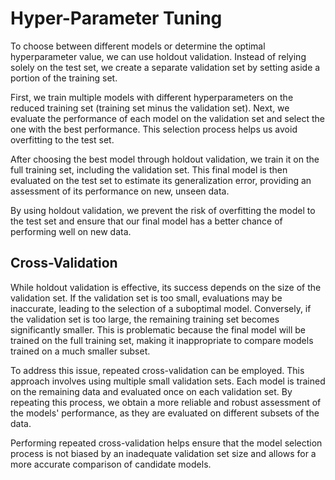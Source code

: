 # Hyper-Parameter Tuning

To choose between different models or determine the optimal hyperparameter value, we can use holdout validation. Instead of relying solely on the test set, we create a separate validation set by setting aside a portion of the training set.

First, we train multiple models with different hyperparameters on the reduced training set (training set minus the validation set). Next, we evaluate the performance of each model on the validation set and select the one with the best performance. This selection process helps us avoid overfitting to the test set.

After choosing the best model through holdout validation, we train it on the full training set, including the validation set. This final model is then evaluated on the test set to estimate its generalization error, providing an assessment of its performance on new, unseen data.

By using holdout validation, we prevent the risk of overfitting the model to the test set and ensure that our final model has a better chance of performing well on new data.

## Cross-Validation

While holdout validation is effective, its success depends on the size of the validation set. If the validation set is too small, evaluations may be inaccurate, leading to the selection of a suboptimal model. Conversely, if the validation set is too large, the remaining training set becomes significantly smaller. This is problematic because the final model will be trained on the full training set, making it inappropriate to compare models trained on a much smaller subset.

To address this issue, repeated cross-validation can be employed. This approach involves using multiple small validation sets. Each model is trained on the remaining data and evaluated once on each validation set. By repeating this process, we obtain a more reliable and robust assessment of the models' performance, as they are evaluated on different subsets of the data.

Performing repeated cross-validation helps ensure that the model selection process is not biased by an inadequate validation set size and allows for a more accurate comparison of candidate models.